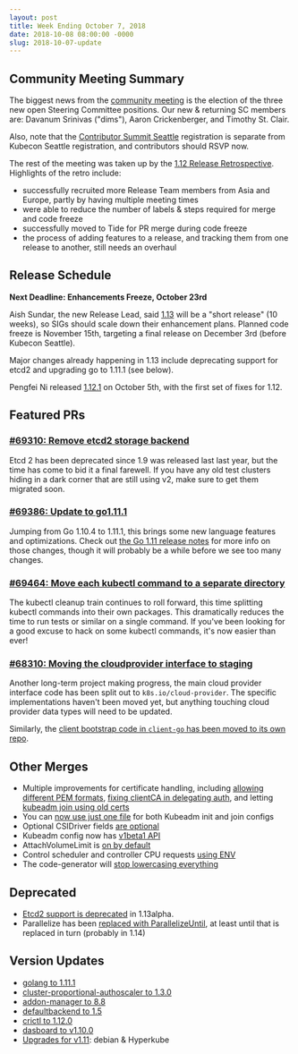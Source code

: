 ```yaml
---
layout: post
title: Week Ending October 7, 2018
date: 2018-10-08 08:00:00 -0000
slug: 2018-10-07-update
---
```


## Community Meeting Summary

The biggest news from the [community meeting](https://bit.ly/k8scommunity) is the election of the three new open Steering Committee positions.  Our new & returning SC members are: Davanum Srinivas ("dims"), Aaron Crickenberger, and Timothy St. Clair.

Also, note that the [Contributor Summit Seattle](https://github.com/kubernetes/community/tree/master/events/2018/12-contributor-summit) registration is separate from Kubecon Seattle registration, and contributors should RSVP now.

The rest of the meeting was taken up by the [1.12 Release Retrospective](https://bit.ly/k8s112-retro).  Highlights of the retro include:

* successfully recruited more Release Team members from Asia and Europe, partly by having multiple meeting times
* were able to reduce the number of labels & steps required for merge and code freeze
* successfully moved to Tide for PR merge during code freeze
* the process of adding features to a release, and tracking them from one release to another, still needs an overhaul

## Release Schedule

**Next Deadline: Enhancements Freeze, October 23rd**

Aish Sundar, the new Release Lead, said [1.13](https://github.com/kubernetes/sig-release/tree/master/releases/release-1.13) will be a "short release" (10 weeks), so SIGs should scale down their enhancement plans. Planned code freeze is November 15th, targeting a final release on December 3rd (before Kubecon Seattle).

Major changes already happening in 1.13 include deprecating support for etcd2 and upgrading go to 1.11.1 (see below).

Pengfei Ni released [1.12.1](https://groups.google.com/forum/#!topic/kubernetes-dev/h_SoRAyzmDg/discussion) on October 5th, with the first set of fixes for 1.12.

## Featured PRs

### [#69310: Remove etcd2 storage backend](https://github.com/kubernetes/kubernetes/pull/69310)

Etcd 2 has been deprecated since 1.9 was released last last year, but the time has come to bid it a final farewell. If you have any old test clusters hiding in a dark corner that are still using v2, make sure to get them migrated soon.

### [#69386: Update to go1.11.1](https://github.com/kubernetes/kubernetes/pull/69386)

Jumping from Go 1.10.4 to 1.11.1, this brings some new language features and optimizations. Check out [the Go 1.11 release notes](https://golang.org/doc/go1.11) for more info on those changes, though it will probably be a while before we see too many changes.

### [#69464: Move each kubectl command to a separate directory](https://github.com/kubernetes/kubernetes/pull/69464)

The kubectl cleanup train continues to roll forward, this time splitting kubectl commands into their own packages. This dramatically reduces the time to run tests or similar on a single command. If you've been looking for a good excuse to hack on some kubectl commands, it's now easier than ever!

### [#68310: Moving the cloudprovider interface to staging](https://github.com/kubernetes/kubernetes/pull/68310)

Another long-term project making progress, the main cloud provider interface code has been split out to `k8s.io/cloud-provider`. The specific implementations haven't been moved yet, but anything touching cloud provider data types will need to be updated.

Similarly, the [client bootstrap code in `client-go` has been moved to its own repo](https://github.com/kubernetes/kubernetes/pull/67356).

## Other Merges

* Multiple improvements for certificate handling, including [allowing different PEM formats](https://github.com/kubernetes/kubernetes/pull/69536), [fixing clientCA in delegating auth](https://github.com/kubernetes/kubernetes/pull/69430), and letting [kubeadm join using old certs](https://github.com/kubernetes/kubernetes/pull/69328)
* You can [now use just one file](https://github.com/kubernetes/kubernetes/pull/69426) for both Kubeadm init and join configs  
* Optional CSIDriver fields [are optional](https://github.com/kubernetes/kubernetes/pull/69331)
* Kubeadm config now has [v1beta1 API](https://github.com/kubernetes/kubernetes/pull/69289)
* AttachVolumeLimit is [on by default](https://github.com/kubernetes/kubernetes/pull/69225)
* Control scheduler and controller CPU requests [using ENV](https://github.com/kubernetes/kubernetes/pull/68823)
* The code-generator will [stop lowercasing everything](https://github.com/kubernetes/kubernetes/pull/68484)

## Deprecated

* [Etcd2 support is deprecated](https://github.com/kubernetes/kubernetes/pull/69310) in 1.13alpha.
* Parallelize has been [replaced with ParallelizeUntil](https://github.com/kubernetes/kubernetes/pull/68403), at least until that is replaced in turn (probably in 1.14)

## Version Updates

* [golang to 1.11.1](https://github.com/kubernetes/kubernetes/pull/69386)
* [cluster-proportional-authoscaler to 1.3.0](https://github.com/kubernetes/kubernetes/pull/69338)
* [addon-manager to 8.8](https://github.com/kubernetes/kubernetes/pull/69337)
* [defaultbackend to 1.5](https://github.com/kubernetes/kubernetes/pull/69334)
* [crictl to 1.12.0](https://github.com/kubernetes/kubernetes/pull/69033)
* [dasboard to v1.10.0](https://github.com/kubernetes/kubernetes/pull/68450)
* [Upgrades for v1.11](https://github.com/kubernetes/kubernetes/pull/67460): debian & Hyperkube
